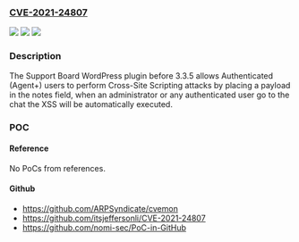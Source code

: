 ### [CVE-2021-24807](https://cve.mitre.org/cgi-bin/cvename.cgi?name=CVE-2021-24807)
![](https://img.shields.io/static/v1?label=Product&message=Support%20Board&color=blue)
![](https://img.shields.io/static/v1?label=Version&message=3.3.5%3C%203.3.5%20&color=brighgreen)
![](https://img.shields.io/static/v1?label=Vulnerability&message=CWE-79%20Cross-site%20Scripting%20(XSS)&color=brighgreen)

### Description

The Support Board WordPress plugin before 3.3.5 allows Authenticated (Agent+) users to perform Cross-Site Scripting attacks by placing a payload in the notes field, when an administrator or any authenticated user go to the chat the XSS will be automatically executed.

### POC

#### Reference
No PoCs from references.

#### Github
- https://github.com/ARPSyndicate/cvemon
- https://github.com/itsjeffersonli/CVE-2021-24807
- https://github.com/nomi-sec/PoC-in-GitHub

